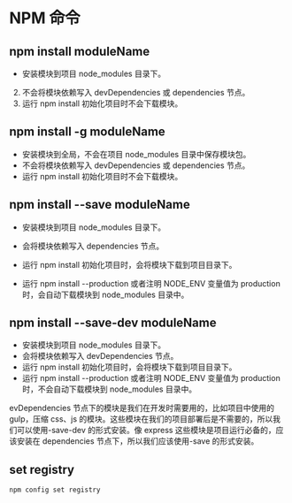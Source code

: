 # NPM 命令

## npm install moduleName

- 安装模块到项目 node_modules 目录下。

2. 不会将模块依赖写入 devDependencies 或 dependencies 节点。
3. 运行 npm install 初始化项目时不会下载模块。

## npm install -g moduleName

- 安装模块到全局，不会在项目 node_modules 目录中保存模块包。
- 不会将模块依赖写入 devDependencies 或 dependencies 节点。
- 运行 npm install 初始化项目时不会下载模块。

## npm install --save moduleName

- 安装模块到项目 node_modules 目录下。
- 会将模块依赖写入 dependencies 节点。

- 运行 npm install 初始化项目时，会将模块下载到项目目录下。
- 运行 npm install --production 或者注明 NODE_ENV 变量值为 production 时，会自动下载模块到 node_modules 目录中。

## npm install --save-dev moduleName

- 安装模块到项目 node_modules 目录下。
- 会将模块依赖写入 devDependencies 节点。
- 运行 npm install 初始化项目时，会将模块下载到项目目录下。
- 运行 npm install --production 或者注明 NODE_ENV 变量值为 production 时，不会自动下载模块到 node_modules 目录中。

evDependencies 节点下的模块是我们在开发时需要用的，比如项目中使用的 gulp，压缩 css、js 的模块。这些模块在我们的项目部署后是不需要的，所以我们可以使用-save-dev 的形式安装。像 express 这些模块是项目运行必备的，应该安装在 dependencies 节点下，所以我们应该使用-save 的形式安装。

## set registry

`npm config set registry`
